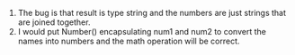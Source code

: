 1. The bug is that result is type string and the numbers are just strings that are joined together.
2. I would put Number() encapsulating num1 and num2 to convert the names into numbers and the math operation will be correct.